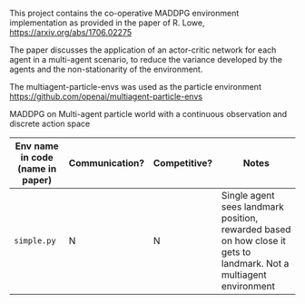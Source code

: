 This project contains the co-operative MADDPG environment implementation as provided in the paper of R. Lowe, https://arxiv.org/abs/1706.02275

The paper discusses the application of an actor-critic network for each agent in a multi-agent scenario, to reduce the variance developed by the agents and the non-stationarity of the environment. 

The multiagent-particle-envs was used as the particle environment
https://github.com/openai/multiagent-particle-envs


MADDPG on Multi-agent particle world with a continuous observation and discrete action space

 Env name in code (name in paper) |  Communication? | Competitive? | Notes |
| --- | --- | --- | --- |
| `simple.py` | N | N | Single agent sees landmark position, rewarded based on how close it gets to landmark. Not a multiagent environment 
